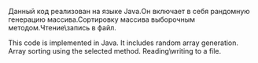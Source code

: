 Данный код реализован на языке Java.Он включает в себя рандомную генерацию массива.Сортировку массива выборочным методом.Чтение\запись в файл.

This code is implemented in Java. It includes random array generation. Array sorting using the selected method. Reading\writing to a file. 